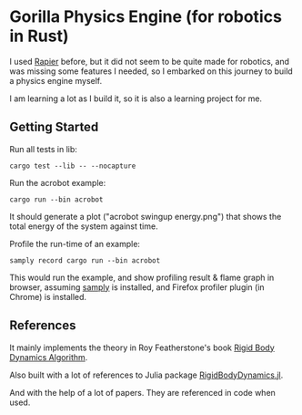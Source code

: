# Gorilla Physics Engine (for robotics in Rust)

I used [Rapier](https://github.com/dimforge/rapier) before, but it did not seem to be quite made for robotics, and was missing some features I needed, so I embarked on this journey to build a physics engine myself.

I am learning a lot as I build it, so it is also a learning project for me.

## Getting Started

Run all tests in lib:

`cargo test --lib -- --nocapture`

Run the acrobot example:

`cargo run --bin acrobot`

It should generate a plot ("acrobot swingup energy.png") that shows the total energy of the system against time.

Profile the run-time of an example:

`samply record cargo run --bin acrobot`

This would run the example, and show profiling result & flame graph in browser, assuming [samply](https://github.com/mstange/samply) is installed, and Firefox profiler plugin (in Chrome) is installed.

## References

It mainly implements the theory in Roy Featherstone's book [Rigid Body Dynamics Algorithm](https://royfeatherstone.org/).

Also built with a lot of references to Julia package [RigidBodyDynamics.jl](https://github.com/JuliaRobotics/RigidBodyDynamics.jl).

And with the help of a lot of papers. They are referenced in code when used.
